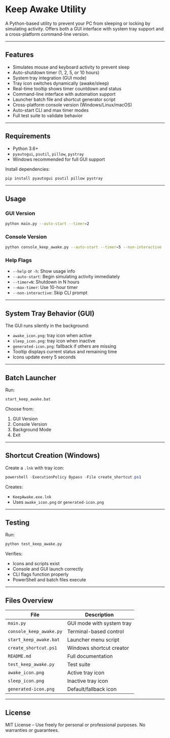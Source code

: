 # Keep Awake Utility

A Python-based utility to prevent your PC from sleeping or locking by simulating activity. Offers both a GUI interface with system tray support and a cross-platform command-line version.

---

## Features

- Simulates mouse and keyboard activity to prevent sleep
- Auto-shutdown timer (1, 2, 5, or 10 hours)
- System tray integration (GUI mode)
- Tray icon switches dynamically (awake/sleep)
- Real-time tooltip shows timer countdown and status
- Command-line interface with automation support
- Launcher batch file and shortcut generator script
- Cross-platform console version (Windows/Linux/macOS)
- Auto-start CLI and max timer modes
- Full test suite to validate behavior

---

## Requirements

- Python 3.6+
- `pyautogui`, `psutil`, `pillow`, `pystray`
- Windows recommended for full GUI support

Install dependencies:
```bash
pip install pyautogui psutil pillow pystray
```

---

## Usage

### GUI Version
```bash
python main.py --auto-start --timer=2
```

### Console Version
```bash
python console_keep_awake.py --auto-start --timer=5 --non-interactive
```

### Help Flags
- `--help` or `-h`: Show usage info
- `--auto-start`: Begin simulating activity immediately
- `--timer=N`: Shutdown in N hours
- `--max-timer`: Use 10-hour timer
- `--non-interactive`: Skip CLI prompt

---

## System Tray Behavior (GUI)

The GUI runs silently in the background:

- `awake_icon.png`: tray icon when active
- `sleep_icon.png`: tray icon when inactive
- `generated-icon.png`: fallback if others are missing
- Tooltip displays current status and remaining time
- Icons update every 5 seconds

---

## Batch Launcher

Run:
```bat
start_keep_awake.bat
```

Choose from:
1. GUI Version
2. Console Version
3. Background Mode
4. Exit

---

## Shortcut Creation (Windows)

Create a `.lnk` with tray icon:
```powershell
powershell -ExecutionPolicy Bypass -File create_shortcut.ps1
```

Creates:
- `KeepAwake.exe.lnk`
- Uses `awake_icon.png` or `generated-icon.png`

---

## Testing

Run:
```bash
python test_keep_awake.py
```

Verifies:
- Icons and scripts exist
- Console and GUI launch correctly
- CLI flags function properly
- PowerShell and batch files execute

---

## Files Overview

| File | Description |
|------|-------------|
| `main.py` | GUI mode with system tray |
| `console_keep_awake.py` | Terminal-based control |
| `start_keep_awake.bat` | Launcher menu script |
| `create_shortcut.ps1` | Windows shortcut creator |
| `README.md` | Full documentation |
| `test_keep_awake.py` | Test suite |
| `awake_icon.png` | Active tray icon |
| `sleep_icon.png` | Inactive tray icon |
| `generated-icon.png` | Default/fallback icon |

---

## License

MIT License – Use freely for personal or professional purposes. No warranties or guarantees.


